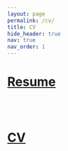 ```yaml
---
layout: page
permalink: /cv/
title: CV
hide_header: true
nav: true
nav_order: 1
---
```


<!-- ---
layout: cv
permalink: /cv/
title: CV
nav: true
nav_order: 4
cv_pdf: Ben_Bartlett_CV_2023.11.21.pdf
description: This is a description of the page. You can modify it in 'pages/_cv.md'. You can also change or remove the top pdf download button.
toc:
  sidebar: left
--- -->


<h1><a href="/assets/pdf/Ben_Bartlett_Resume.pdf" target="_blank" rel="noopener noreferrer"><i class="fas fa-file-pdf"></i> Resume</a></h1>
<br/><br/>
<h1><a href="/assets/pdf/Ben_Bartlett_CV.pdf" target="_blank" rel="noopener noreferrer"><i class="fas fa-file-pdf"></i> CV</a></h1>

